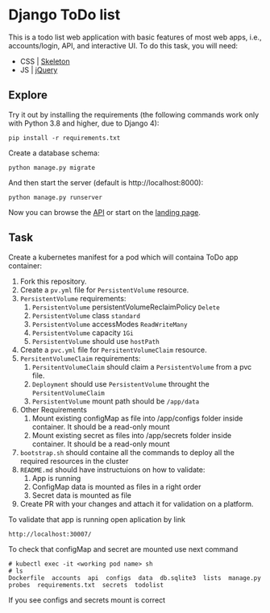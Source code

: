# Django ToDo list

This is a todo list web application with basic features of most web apps, i.e., accounts/login, API, and interactive UI. To do this task, you will need:

- CSS | [Skeleton](http://getskeleton.com/)
- JS  | [jQuery](https://jquery.com/)

## Explore

Try it out by installing the requirements (the following commands work only with Python 3.8 and higher, due to Django 4):

```
pip install -r requirements.txt
```

Create a database schema:

```
python manage.py migrate
```

And then start the server (default is http://localhost:8000):

```
python manage.py runserver
```

Now you can browse the [API](http://localhost:8000/api/) or start on the [landing page](http://localhost:8000/).

## Task

Create a kubernetes manifest for a pod which will containa ToDo app container:

1. Fork this repository.
2. Create a `pv.yml` file for `PersistentVolume` resource.
3. `PersistentVolume` requirements:
    1. `PersistentVolume` persistentVolumeReclaimPolicy `Delete`
    2. `PersistentVolume` class `standard`
    3. `PersistentVolume` accessModes `ReadWriteMany`
    4. `PersistentVolume` capacity `1Gi`
    5. `PersistentVolume` should use `hostPath`
1. Create a `pvc.yml` file for `PersitentVolumeClaim` resource.
1. `PersitentVolumeClaim` requirements:
    1. `PersitentVolumeClaim` should claim a `PersistentVolume` from a pvc file.
    2. `Deployment` should use `PersistentVolume` throught the `PersitentVolumeClaim`
    3. `PersistentVolume` mount path should be `/app/data`
1. Other Requirements
    1. Mount existing configMap as file into /app/configs folder inside container. It should be a read-only mount
    2. Mount existing secret as files into /app/secrets folder inside container. It should be a read-only mount
1. `bootstrap.sh` should containe all the commands to deploy all the required resources in the cluster
1. `README.md` should have instructuions on how to validate:
    1. App is running
    1. ConfigMap data is mounted as files in a right order
    1. Secret data is mounted as file
1. Create PR with your changes and attach it for validation on a platform.

To validate that app is running open aplication by link

    http://localhost:30007/

To check that configMap and secret are mounted use next command

    # kubectl exec -it <working pod name> sh
    # ls
    Dockerfile  accounts  api  configs  data  db.sqlite3  lists  manage.py  probes  requirements.txt  secrets  todolist

If you see configs and secrets mount is correct